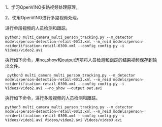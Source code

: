 1、学习OpenVINO多路视频处理原理。

2、使用OpenVINO进行多路视频处理。

进行单段视频的人员检测和跟踪。

`python3 multi_camera_multi_person_tracking.py --m_detector models/person-detection-retail-0013.xml --m_reid models/person-reidentification-retail-0300.xml --config config.py -i Videos/video2.avi`

执行如下命令，用no_show和output选项将人员检测和跟踪的结果视频保存到输出文件。

` python3 multi_camera_multi_person_tracking.py --m_detector models/person-detection-retail-0013.xml --m_reid models/person-reidentification-retail-0300.xml --config config.py -i Videos/video2.avi --no_show --output out.avi`

执行如下命令，进行多段视频的人员检测和跟踪。

`python3 multi_camera_multi_person_tracking.py --m_detector models/person-detection-retail-0013.xml --m_reid models/person-reidentification-retail-0300.xml --config config.py -i Videos/video1.avi Videos/video2.avi Videos/video3.avi`



